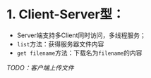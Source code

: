 # 1. Client-Server型：
* Server端支持多Client同时访问，多线程服务；
* `list`方法：获得服务器文件内容
* `get filename`方法：下载名为`filename`的内容

*TODO：客户端上传文件*
